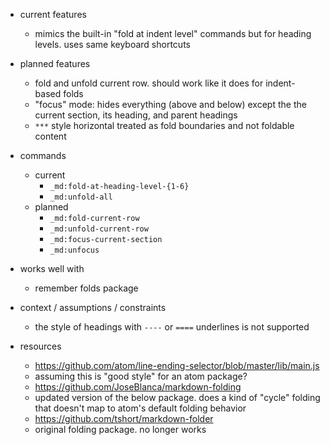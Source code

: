 - current features
  - mimics the built-in "fold at indent level" commands but for heading levels. uses same keyboard shortcuts

- planned features
  - fold and unfold current row. should work like it does for indent-based folds
  - "focus" mode: hides everything (above and below) except the the current section, its heading, and parent headings
  - `***` style horizontal treated as fold boundaries and not foldable content

- commands
  - current
    - `_md:fold-at-heading-level-{1-6}`
    - `_md:unfold-all`
  - planned
    - `_md:fold-current-row`
    - `_md:unfold-current-row`
    - `_md:focus-current-section`
    - `_md:unfocus`

- works well with
  - remember folds package

- context / assumptions / constraints
  - the style of headings with `----` or `====` underlines is not supported

- resources
  + https://github.com/atom/line-ending-selector/blob/master/lib/main.js
  - assuming this is "good style" for an atom package?
  + https://github.com/JoseBlanca/markdown-folding
  - updated version of the below package. does a kind of "cycle" folding that doesn't map to atom's default folding behavior
  + https://github.com/tshort/markdown-folder
  - original folding package. no longer works
